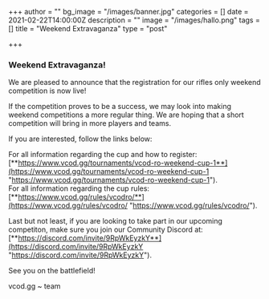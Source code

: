 +++
author = ""
bg_image = "/images/banner.jpg"
categories = []
date = 2021-02-22T14:00:00Z
description = ""
image = "/images/hallo.png"
tags = []
title = "Weekend Extravaganza"
type = "post"

+++
### **Weekend Extravaganza!**

We are pleased to announce that the registration for our rifles only weekend competition is now live! 

If the competition proves to be a success, we may look into making weekend competitions a more regular thing. We are hoping that a short competition will bring in more players and teams.

If you are interested, follow the links below:

For all information regarding the cup and how to register: [**https://www.vcod.gg/tournaments/vcod-ro-weekend-cup-1**](https://www.vcod.gg/tournaments/vcod-ro-weekend-cup-1 "https://www.vcod.gg/tournaments/vcod-ro-weekend-cup-1").  
For all information regarding the cup rules: [**https://www.vcod.gg/rules/vcodro/**](https://www.vcod.gg/rules/vcodro/ "https://www.vcod.gg/rules/vcodro/").

Last but not least, if you are looking to take part in our upcoming competiton, make sure you join our Community Discord at: [**https://discord.com/invite/9RpWkEyzkY**](https://discord.com/invite/9RpWkEyzkY "https://discord.com/invite/9RpWkEyzkY").

See you on the battlefield!

vcod.gg \~ team